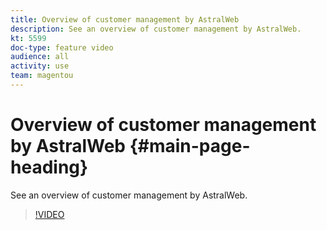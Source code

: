 ```yaml
---
title: Overview of customer management by AstralWeb
description: See an overview of customer management by AstralWeb.
kt: 5599
doc-type: feature video
audience: all
activity: use
team: magentou
---
```

# Overview of customer management by AstralWeb {#main-page-heading}

See an overview of customer management by AstralWeb.

>[!VIDEO](https://video.tv.adobe.com/v/35746)
